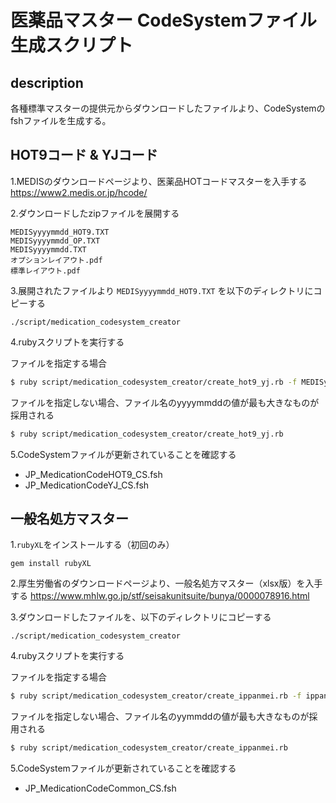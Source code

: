 # 医薬品マスター CodeSystemファイル生成スクリプト

## description
各種標準マスターの提供元からダウンロードしたファイルより、CodeSystemのfshファイルを生成する。

## HOT9コード & YJコード

1.MEDISのダウンロードページより、医薬品HOTコードマスターを入手する
https://www2.medis.or.jp/hcode/

2.ダウンロードしたzipファイルを展開する
```
MEDISyyyymmdd_HOT9.TXT
MEDISyyyymmdd_OP.TXT
MEDISyyyymmdd.TXT
オプションレイアウト.pdf
標準レイアウト.pdf
```

3.展開されたファイルより `MEDISyyyymmdd_HOT9.TXT` を以下のディレクトリにコピーする
```
./script/medication_codesystem_creator
```

4.rubyスクリプトを実行する

ファイルを指定する場合
```bash
$ ruby script/medication_codesystem_creator/create_hot9_yj.rb -f MEDISyyyymmdd_HOT9.TXT
```
ファイルを指定しない場合、ファイル名のyyyymmddの値が最も大きなものが採用される
```bash
$ ruby script/medication_codesystem_creator/create_hot9_yj.rb
```

5.CodeSystemファイルが更新されていることを確認する
- JP_MedicationCodeHOT9_CS.fsh
- JP_MedicationCodeYJ_CS.fsh

## 一般名処方マスター

1.`rubyXL`をインストールする（初回のみ）
```
gem install rubyXL
```

2.厚生労働省のダウンロードページより、一般名処方マスター（xlsx版）を入手する
https://www.mhlw.go.jp/stf/seisakunitsuite/bunya/0000078916.html

3.ダウンロードしたファイルを、以下のディレクトリにコピーする
```
./script/medication_codesystem_creator
```

4.rubyスクリプトを実行する

ファイルを指定する場合
```bash
$ ruby script/medication_codesystem_creator/create_ippanmei.rb -f ippanmeishohoumaster_yymmdd.xlsx
```
ファイルを指定しない場合、ファイル名のyymmddの値が最も大きなものが採用される
```bash
$ ruby script/medication_codesystem_creator/create_ippanmei.rb
```

5.CodeSystemファイルが更新されていることを確認する
- JP_MedicationCodeCommon_CS.fsh
